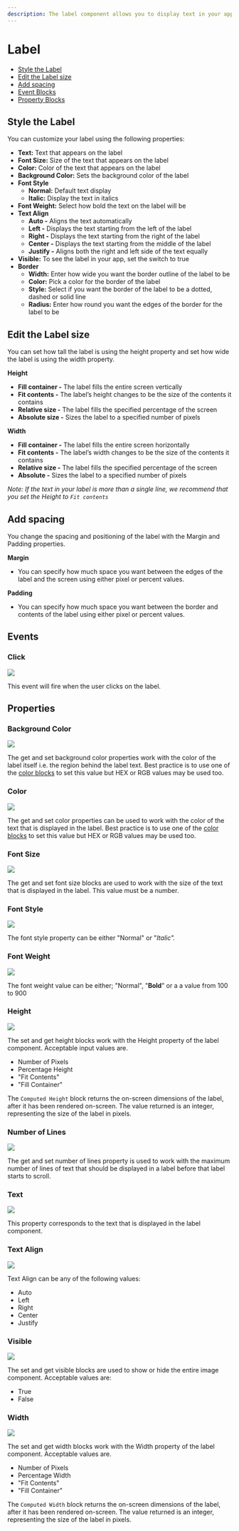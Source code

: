```yaml
---
description: The label component allows you to display text in your app.
---
```


# Label

* [Style the Label](label.md#style-the-label)
* [Edit the Label size](label.md#edit-the-label-size)
* [Add spacing](label.md#add-spacing)
* [Event Blocks](label.md#events)
* [Property Blocks](label.md#properties)

## Style the Label

You can customize your label using the following properties: 

* **Text:** Text that appears on the label
* **Font Size:** Size of the text that appears on the label
* **Color:** Color of the text that appears on the label
* **Background Color:** Sets the background color of the label
* **Font Style**
  * **Normal:** Default text display
  * **Italic:** Display the text in italics
* **Font Weight:** Select how bold the text on the label will be
* **Text Align**
  * **Auto -** Aligns the text automatically
  * **Left -** Displays the text starting from the left of the label
  * **Right -** Displays the text starting from the right of the label
  * **Center -** Displays the text starting from the middle of the label
  * **Justify -** Aligns both the right and left side of the text equally
* **Visible:** To see the label in your app, set the switch to true
* **Border**
  * **Width:** Enter how wide you want the border outline of the label to be
  * **Color:** Pick a color for the border of the label
  * **Style:** Select if you want the border of the label to be a dotted, dashed or solid line
  * **Radius:** Enter how round you want the edges of the border for the label to be

## Edit the Label size

You can set how tall the label is using the height property and set how wide the label is using the width property.

**Height**

* **Fill container -** The label fills the entire screen vertically
* **Fit contents -** The  label’s height changes to be the size of the contents it contains
* **Relative size -** The label fills the specified percentage of the screen
* **Absolute size -** Sizes the label to a specified number of pixels

**Width**

* **Fill container -** The label fills the entire screen horizontally
* **Fit contents -** The  label’s width changes to be the size of the contents it contains
* **Relative size -** The label fills the specified percentage of the screen
* **Absolute -** Sizes the label to a specified number of pixels

_Note: If the text in your label is more than a single line, we recommend that you set the Height to `Fit contents`_

## Add spacing

You change the spacing and positioning of the label with the Margin and Padding properties. 

**Margin**

* You can specify how much space you want between the edges of the label and the screen using either pixel or percent values.

**Padding**

* You can specify how much space you want between the border and contents of the label using either pixel or percent values.

## Events

### Click

![](.gitbook/assets/la_click.png)

This event will fire when the user clicks on the label.

## Properties

### Background Color 

![](.gitbook/assets/bg_color%20%282%29.png)

The get and set background color properties work with the color of the label itself i.e. the region behind the label text. Best practice is to use one of the [color blocks](colour.md) to set this value but HEX or RGB values may be used too.

### Color 

![](.gitbook/assets/color.png)

The get and set color properties can be used to work with the color of the text that is displayed in the label. Best practice is to use one of the [color blocks](colour.md) to set this value but HEX or RGB values may be used too. 

### Font Size 

![](.gitbook/assets/font_size%20%281%29.png)

The get and set font size blocks are used to work with the size of the text that is displayed in the label. This value must be a number.

### Font Style 

![](.gitbook/assets/font_style.png)

The font style property can be either "Normal" or "_Italic"._

### Font Weight 

![](.gitbook/assets/font_weight.png)

The font weight value can be either; "Normal", "**Bold**" or a a value from 100 to 900

### Height 

![](.gitbook/assets/height%20%282%29.png)

The set and get height blocks work with the Height property of the label component. Acceptable input values are. 

* Number of Pixels
* Percentage Height
* "Fit Contents"
* "Fill Container"

The `Computed Height` block returns the on-screen dimensions of the label, after it has been rendered on-screen. The value returned is an integer, representing the size of the label in pixels.

### Number of Lines 

![](.gitbook/assets/num_lines.png)

The get and set number of lines property is used to work with the maximum number of lines of text that should be displayed in a label before that label starts to scroll.

### Text 

![](.gitbook/assets/text%20%282%29.png)

This property corresponds to the text that is displayed in the label component.

### Text Align

![](.gitbook/assets/text_align.png)

Text Align can be any of the following values:

* Auto
* Left
* Right
* Center
* Justify

### Visible

![](.gitbook/assets/visible%20%281%29.png)

The set and get visible blocks are used to show or hide the entire image component. Acceptable values are:

* True
* False

### Width 

![](.gitbook/assets/width%20%281%29.png)

The set and get width blocks work with the Width property of the label component. Acceptable values are.‌

* Number of Pixels
* Percentage Width
* "Fit Contents"
* "Fill Container"

The `Computed Width` block returns the on-screen dimensions of the label, after it has been rendered on-screen. The value returned is an integer, representing the size of the label in pixels.

### 







